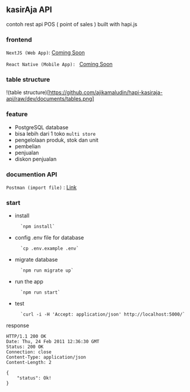 ## kasirAja API
contoh rest api POS ( point of sales ) built with hapi.js

### frontend
`NextJS (Web App)`: [Coming Soon](#)

`React Native (Mobile App): ` [Coming Soon](#)

### table structure
!(table structure)[https://github.com/ajikamaludin/hapi-kasiraja-api/raw/dev/documents/tables.png]
### feature
- PostgreSQL database
- bisa lebih dari 1 toko `multi store`
- pengelolaan produk, stok dan unit
- pembelian
- penjualan
- diskon penjualan

### documention API
`Postman (import file)` : [Link](#)

### start 
- install

        `npm install`

- config .env file for database

        `cp .env.example .env`

- migrate database

        `npm run migrate up`

- run the app

        `npm run start`

- test

        `curl -i -H 'Accept: application/json' http://localhost:5000/`

response

    HTTP/1.1 200 OK
    Date: Thu, 24 Feb 2011 12:36:30 GMT
    Status: 200 OK
    Connection: close
    Content-Type: application/json
    Content-Length: 2

    {
	    "status": Ok!
    }